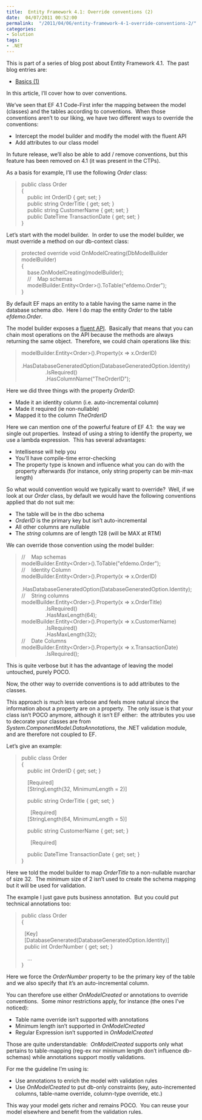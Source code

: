 ```yaml
---
title:  Entity Framework 4.1: Override conventions (2)
date:  04/07/2011 00:52:00
permalink:  "/2011/04/06/entity-framework-4-1-override-conventions-2/"
categories:
- Solution
tags:
- .NET
---
```

<p>This is part of a series of blog post about Entity Framework 4.1.&#160; The past blog entries are:</p>  <ul>   <li><a href="http://vincentlauzon.wordpress.com/2011/04/03/entity-framework-4-1-basics-1/">Basics (1)</a> </li> </ul>  <p>In this article, I’ll cover how to over conventions.</p>  <p>We’ve seen that EF 4.1 Code-First infer the mapping between the model (classes) and the tables according to conventions.&#160; When those conventions aren’t to our liking, we have two different ways to override the conventions:</p>  <ul>   <li>Intercept the model builder and modify the model with the fluent API </li>    <li>Add attributes to our class model </li> </ul>  <p>In future release, we’ll also be able to add / remove conventions, but this feature has been removed on 4.1 (it was present in the CTPs).</p>  <p>As a basis for example, I’ll use the following <em>Order</em> class:</p>  <blockquote>   <p>public class Order      <br />{       <br />&#160;&#160;&#160; public int OrderID { get; set; }       <br />&#160;&#160;&#160; public string OrderTitle { get; set; }       <br />&#160;&#160;&#160; public string CustomerName { get; set; }       <br />&#160;&#160;&#160; public DateTime TransactionDate { get; set; }       <br />} </p> </blockquote>  <p>Let’s start with the model builder.&#160; In order to use the model builder, we must override a method on our db-context class:</p>  <blockquote>protected override void OnModelCreating(DbModelBuilder modelBuilder)    <br />{     <br />&#160;&#160;&#160; base.OnModelCreating(modelBuilder);     <br />&#160;&#160;&#160; //&#160;&#160;&#160; Map schemas     <br />&#160;&#160;&#160; modelBuilder.Entity&lt;Order&gt;().ToTable(&quot;efdemo.Order&quot;);     <br />} </blockquote>  <p>By default EF maps an entity to a table having the same name in the database schema <em>dbo</em>.&#160; Here I do map the entity <em>Order</em> to the table <em>efdemo.Order</em>.</p>  <p>The model builder exposes a <a href="http://en.wikipedia.org/wiki/Fluent_interface">fluent API</a>.&#160; Basically that means that you can chain most operations on the API because the methods are always returning the same object.&#160; Therefore, we could chain operations like this:</p>  <blockquote>   <p>modelBuilder.Entity&lt;Order&gt;().Property(x =&gt; x.OrderID)      <br />&#160;&#160;&#160;&#160;&#160;&#160;&#160;&#160;&#160;&#160;&#160;&#160;&#160;&#160;&#160; .HasDatabaseGeneratedOption(DatabaseGeneratedOption.Identity)       <br />&#160;&#160;&#160;&#160;&#160;&#160;&#160;&#160;&#160;&#160;&#160;&#160;&#160;&#160;&#160; .IsRequired()       <br />&#160;&#160;&#160;&#160;&#160;&#160;&#160;&#160;&#160;&#160;&#160;&#160;&#160;&#160;&#160; .HasColumnName(&quot;TheOrderID&quot;);</p> </blockquote>  <p>Here we did three things with the property <em>OrderID</em>:</p>  <ul>   <li>Made it an identity column (i.e. auto-incremental column) </li>    <li>Made it required (ie non-nullable) </li>    <li>Mapped it to the column <em>TheOrderID</em> </li> </ul>  <p>Here we can mention one of the powerful feature of EF 4.1:&#160; the way we single out properties.&#160; Instead of using a string to identify the property, we use a lambda expression.&#160; This has several advantages:</p>  <ul>   <li>Intellisense will help you </li>    <li>You’ll have compile-time error-checking </li>    <li>The property type is known and influence what you can do with the property afterwards (for instance, only string property can be min-max length) </li> </ul>  <p>So what would convention would we typically want to override?&#160; Well, if we look at our <em>Order</em> class, by default we would have the following conventions applied that do not suit me:</p>  <ul>   <li>The table will be in the dbo schema </li>    <li><em>OrderID</em> is the primary key but isn’t auto-incremental </li>    <li>All other columns are nullable </li>    <li>The <em>string</em> columns are of length 128 (will be MAX at RTM) </li> </ul>  <p>We can override those convention using the model builder:</p>  <blockquote>   <p>//&#160;&#160;&#160; Map schemas      <br />modelBuilder.Entity&lt;Order&gt;().ToTable(&quot;efdemo.Order&quot;);       <br />//&#160;&#160;&#160; Identity Column       <br />modelBuilder.Entity&lt;Order&gt;().Property(x =&gt; x.OrderID)       <br />&#160;&#160;&#160;&#160;&#160;&#160;&#160;&#160;&#160;&#160;&#160;&#160;&#160;&#160;&#160; .HasDatabaseGeneratedOption(DatabaseGeneratedOption.Identity);       <br />//&#160;&#160;&#160; String columns       <br />modelBuilder.Entity&lt;Order&gt;().Property(x =&gt; x.OrderTitle)       <br />&#160;&#160;&#160;&#160;&#160;&#160;&#160;&#160;&#160;&#160;&#160;&#160;&#160;&#160;&#160; .IsRequired()       <br />&#160;&#160;&#160;&#160;&#160;&#160;&#160;&#160;&#160;&#160;&#160;&#160;&#160;&#160;&#160; .HasMaxLength(64);       <br />modelBuilder.Entity&lt;Order&gt;().Property(x =&gt; x.CustomerName)       <br />&#160;&#160;&#160;&#160;&#160;&#160;&#160;&#160;&#160;&#160;&#160;&#160;&#160;&#160;&#160; .IsRequired()       <br />&#160;&#160;&#160;&#160;&#160;&#160;&#160;&#160;&#160;&#160;&#160;&#160;&#160;&#160;&#160; .HasMaxLength(32);       <br />//&#160;&#160;&#160; Date Columns       <br />modelBuilder.Entity&lt;Order&gt;().Property(x =&gt; x.TransactionDate)       <br />&#160;&#160;&#160;&#160;&#160;&#160;&#160;&#160;&#160;&#160;&#160;&#160;&#160;&#160;&#160; .IsRequired();</p> </blockquote>  <p>This is quite verbose but it has the advantage of leaving the model untouched, purely POCO.</p>  <p>Now, the other way to override conventions is to add attributes to the classes.</p>  <p>This approach is much less verbose and feels more natural since the information about a property are on a property.&#160; The only issue is that your class isn’t POCO anymore, although it isn’t EF either:&#160; the attributes you use to decorate your classes are from <em>System.ComponentModel.DataAnnotations</em>, the .NET validation module, and are therefore not coupled to EF.</p>  <p>Let’s give an example:</p>  <blockquote>   <p>public class Order      <br />{       <br />&#160;&#160;&#160; public int OrderID { get; set; }&#160; <br /></p>    <p>&#160;&#160;&#160; [Required]      <br />&#160;&#160;&#160; [StringLength(32, MinimumLength = 2)] </p>    <p>&#160;&#160;&#160; public string OrderTitle { get; set; }      <br /></p>&#160;&#160;&#160;&#160;&#160; [Required]     <br />&#160;&#160;&#160; [StringLength(64, MinimumLength = 5)]     <p>&#160;&#160;&#160; public string CustomerName { get; set; }      <br /></p>&#160;&#160;&#160;&#160;&#160; [Required]     <br />    <p>&#160;&#160;&#160; public DateTime TransactionDate { get; set; }      <br />} </p> </blockquote>  <p>Here we told the model builder to map <em>OrderTitle</em> to a non-nullable nvarchar of size 32.&#160; The minimum size of 2 isn’t used to create the schema mapping but it will be used for validation.</p>  <p>The example I just gave puts business annotation.&#160; But you could put technical annotations too:</p>  <blockquote>   <p>public class Order      <br />{       <br /></p>    <p>&#160; [Key]      <br />&#160; [DatabaseGenerated(DatabaseGeneratedOption.Identity)]       <br />&#160; public int OrderNumber { get; set; } </p>    <p>&#160;&#160;&#160; …      <br />} </p> </blockquote>  <p>Here we force the <em>OrderNumber</em> property to be the primary key of the table and we also specify that it’s an auto-incremental column.</p>  <p>You can therefore use either <em>OnModelCreated</em> or annotations to override conventions.&#160; Some minor restrictions apply, for instance (the ones I’ve noticed):</p>  <ul>   <li>Table name override isn’t supported with annotations </li>    <li>Minimum length isn’t supported in <em>OnModelCreated</em> </li>    <li>Regular Expression isn’t supported in <em>OnModelCreated</em> </li> </ul>  <p>Those are quite understandable:&#160; <em>OnModelCreated</em> supports only what pertains to table-mapping (reg-ex nor minimum length don’t influence db-schemas) while annotations support mostly validations.</p>  <p>For me the guideline I’m using is:</p>  <ul>   <li>Use annotations to enrich the model with validation rules </li>    <li>Use <em>OnModelCreated</em> to put db-only constraints (key, auto-incremented columns, table-name override, column-type override, etc.) </li> </ul>  <p>This way your model gets richer and remains POCO.&#160; You can reuse your model elsewhere and benefit from the validation rules.</p>